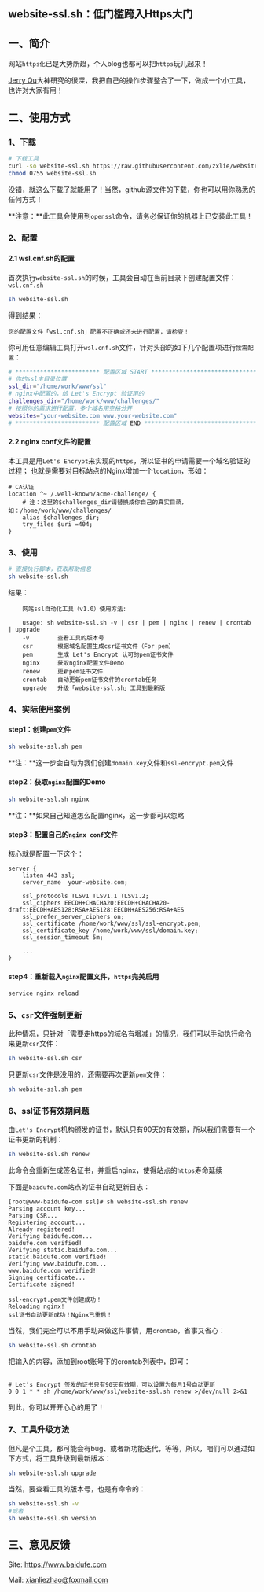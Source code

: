 website-ssl.sh：低门槛跨入Https大门
----

## 一、简介
网站`https化`已是大势所趋，个人blog也都可以把`https`玩儿起来！

[Jerry Qu](https://imququ.com/post/letsencrypt-certificate.html)大神研究的很深，我把自己的操作步骤整合了一下，做成一个小工具，也许对大家有用！

## 二、使用方式
### 1、下载
```bash
# 下载工具
curl -so website-ssl.sh https://raw.githubusercontent.com/zxlie/website-ssl.sh/master/website-ssl.sh
chmod 0755 website-ssl.sh
```
没错，就这么下载了就能用了！当然，github源文件的下载，你也可以用你熟悉的任何方式！

**注意：**此工具会使用到`openssl`命令，请务必保证你的机器上已安装此工具！

### 2、配置
#### 2.1 wsl.cnf.sh的配置
首次执行`website-ssl.sh`的时候，工具会自动在当前目录下创建配置文件：`wsl.cnf.sh`

```bash
sh website-ssl.sh
```

得到结果：

    您的配置文件「wsl.cnf.sh」配置不正确或还未进行配置，请检查！


你可用任意编辑工具打开`wsl.cnf.sh`文件，针对头部的如下几个配置项进行`按需配置`：

```bash
# ************************ 配置区域 START ******************************
# 你的ssl主目录位置
ssl_dir="/home/work/www/ssl"
# nginx中配置的，给 Let's Encrypt 验证用的
challenges_dir="/home/work/www/challenges/"
# 按照你的需求进行配置，多个域名用空格分开
websites="your-website.com www.your-website.com"
# ************************ 配置区域 END ********************************
```

#### 2.2 nginx conf文件的配置
本工具是用`Let's Encrypt`来实现的`https`，所以证书的申请需要一个域名验证的过程；
也就是需要对目标站点的Nginx增加一个`location`，形如：

```nginx
# CA认证
location ^~ /.well-known/acme-challenge/ {
    # 注：这里的$challenges_dir请替换成你自己的真实目录，如：/home/work/www/challenges/
    alias $challenges_dir;
    try_files $uri =404;
}
```

### 3、使用
```bash
# 直接执行脚本，获取帮助信息
sh website-ssl.sh
```

结果：

        网站ssl自动化工具（v1.0）使用方法:

        usage: sh website-ssl.sh -v | csr | pem | nginx | renew | crontab | upgrade
        -v        查看工具的版本号
        csr       根据域名配置生成csr证书文件（For pem）
        pem       生成 Let's Encrypt 认可的pem证书文件
        nginx     获取nginx配置文件Demo
        renew     更新pem证书文件
        crontab   自动更新pem证书文件的crontab任务
        upgrade   升级「website-ssl.sh」工具到最新版


### 4、实际使用案例
#### step1：创建`pem`文件
```bash
sh website-ssl.sh pem
```

**注：**这一步会自动为我们创建`domain.key`文件和`ssl-encrypt.pem`文件

#### step2：获取`nginx`配置的Demo
```bash
sh website-ssl.sh nginx
```

**注：**如果自己知道怎么配置nginx，这一步都可以忽略

#### step3：配置自己的`nginx conf`文件
核心就是配置一下这个：

```nginx
server {
    listen 443 ssl;
    server_name  your-website.com;
    
    ssl_protocols TLSv1 TLSv1.1 TLSv1.2;
    ssl_ciphers EECDH+CHACHA20:EECDH+CHACHA20-draft:EECDH+AES128:RSA+AES128:EECDH+AES256:RSA+AES
    ssl_prefer_server_ciphers on;
    ssl_certificate /home/work/www/ssl/ssl-encrypt.pem;
    ssl_certificate_key /home/work/www/ssl/domain.key;
    ssl_session_timeout 5m;
    
    ...
}
```

#### step4：重新载入`nginx`配置文件，`https`完美启用
```bash
service nginx reload
```

### 5、`csr`文件强制更新
此种情况，只针对「需要走https的域名有增减」的情况，我们可以手动执行命令来更新`csr`文件：

```bash
sh website-ssl.sh csr
```

只更新`csr`文件是没用的，还需要再次更新`pem`文件：
```bash
sh website-ssl.sh pem
```

### 6、ssl证书有效期问题
由`Let's Encrypt`机构颁发的证书，默认只有90天的有效期，所以我们需要有一个证书更新的机制：
```bash
sh website-ssl.sh renew
```

此命令会重新生成签名证书，并重启nginx，使得站点的`https`寿命延续

下面是`baidufe.com`站点的证书自动更新日志：

    [root@www-baidufe-com ssl]# sh website-ssl.sh renew
    Parsing account key...
    Parsing CSR...
    Registering account...
    Already registered!
    Verifying baidufe.com...
    baidufe.com verified!
    Verifying static.baidufe.com...
    static.baidufe.com verified!
    Verifying www.baidufe.com...
    www.baidufe.com verified!
    Signing certificate...
    Certificate signed!
    
    ssl-encrypt.pem文件创建成功！
    Reloading nginx!
    ssl证书自动更新成功！Nginx已重启！

当然，我们完全可以不用手动来做这件事情，用`crontab`，省事又省心：
```bash
sh website-ssl.sh crontab
```

把输入的内容，添加到root账号下的crontab列表中，即可：
```crontab

# Let’s Encrypt 签发的证书只有90天有效期，可以设置为每月1号自动更新
0 0 1 * * sh /home/work/www/ssl/website-ssl.sh renew >/dev/null 2>&1
```

到此，你可以开开心心的用了！

### 7、工具升级方法
但凡是个工具，都可能会有bug、或者新功能迭代，等等，所以，咱们可以通过如下方式，将工具升级到最新版本：

```bash
sh website-ssl.sh upgrade
```

当然，要查看工具的版本号，也是有命令的：

```bash
sh website-ssl.sh -v
#或者
sh website-ssl.sh version
```

## 三、意见反馈
Site: https://www.baidufe.com

Mail: xianliezhao@foxmail.com